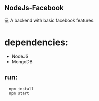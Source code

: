## NodeJs-Facebook

:computer: A backend with basic facebook features.

# dependencies:

- NodeJS
- MongoDB

## run:

```js
  npm install
  npm start
```
